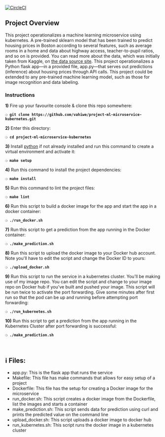 [![CircleCI](https://dl.circleci.com/status-badge/img/gh/ehizo/project-ml-microservice-kubernetes/tree/master.svg?style=svg)](https://dl.circleci.com/status-badge/redirect/gh/ehizo/project-ml-microservice-kubernetes/tree/master)

## Project Overview
This project operationalizes a machine learning microservice using kubernetes. 
A pre-trained sklearn model that has been trained to predict housing prices in Boston according to several features, such as average rooms in a home and data about highway access, teacher-to-pupil ratios, and so on is provided. You can read more about the data, which was initially taken from Kaggle, on [the data source site](https://www.kaggle.com/c/boston-housing). This project operationalizes a Python flask app—in a provided file, app.py—that serves out predictions (inference) about housing prices through API calls. This project could be extended to any pre-trained machine learning model, such as those for image recognition and data labeling.

### Instructions

**1)** Fire up your favourite console & clone this repo somewhere:

__`❍ git clone https://github.com/vahiwe/project-ml-microservice-kubernetes.git`__

**2)** Enter this directory:

__`❍ cd project-ml-microservice-kubernetes`__

**3)** Install [python](https://www.python.org/) if not already installed and run this command to create a virtual environment and activate it:

__`❍ make setup`__

**4)** Run this command to install the project dependencies:

__`❍ make install`__

**5)** Run this command to lint the project files:

__`❍ make lint`__

**6)** Run this script to build a docker image for the app and start the app in a docker container:

__`❍ ./run_docker.sh `__

**7)** Run this script to get a prediction from the app running in the Docker container:

__`❍ ./make_prediction.sh `__

**8)** Run this script to upload the docker image to your Docker hub account. Note you'll have to edit the script and change the Docker ID to yours:

__`❍ ./upload_docker.sh `__

**9)** Run this script to run the service in a kubernetes cluster. You'll be making use of my image repo. You can edit the script and change to your image repo on Docker hub if you've built and pushed your image. This script will be run twice to activate the port forwarding. Give some minutes after first run so that the pod can be up and running before attempting port forwarding:

__`❍ ./run_kubernetes.sh `__

**10)** Run this script to get a prediction from the app running in the Kubernetes Cluster after port forwarding is successful:

__`❍ ./make_prediction.sh `__

&nbsp;

## :information_source: Files:

* app.py: This is the flask app that runs the service
* Makefile: This file has make commands that allows for easy setup of a project
* Dockerfile: This file has the setup for creating a Docker image for the microservice
* run_docker.sh: This script creates a docker image from the Dockerfile, list the images and starts a container
* make_prediction.sh: This script sends data for prediction using curl and prints the predicted value on the command line
* upload_docker.sh: This script uploads a docker image to docker hub
* run_kubernetes.sh: This script runs the docker image in a kubernetes cluster
